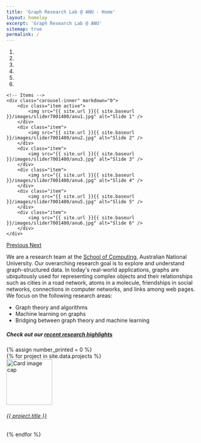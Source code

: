 ```yaml
---
title: 'Graph Research Lab @ ANU - Home'
layout: homelay
excerpt: 'Graph Research Lab @ ANU'
sitemap: true
permalink: /
---
```


<div markdown="0" id="carousel" class="carousel slide" data-ride="carousel" data-interval="4000" data-pause="hover">
    <!-- Menu -->
    <ol class="carousel-indicators">
        <li data-target="#carousel" data-slide-to="0" class="active"></li>
        <li data-target="#carousel" data-slide-to="1"></li>
        <li data-target="#carousel" data-slide-to="2"></li>
        <li data-target="#carousel" data-slide-to="3"></li>
        <li data-target="#carousel" data-slide-to="4"></li>
        <li data-target="#carousel" data-slide-to="5"></li>
    </ol>

    <!-- Items -->
    <div class="carousel-inner" markdown="0">
        <div class="item active">
            <img src="{{ site.url }}{{ site.baseurl }}/images/slider7001400/anu1.jpg" alt="Slide 1" />
        </div>
        <div class="item">
            <img src="{{ site.url }}{{ site.baseurl }}/images/slider7001400/anu2.jpg" alt="Slide 2" />
        </div>
        <div class="item">
            <img src="{{ site.url }}{{ site.baseurl }}/images/slider7001400/anu3.jpg" alt="Slide 3" />
        </div>
        <div class="item">
            <img src="{{ site.url }}{{ site.baseurl }}/images/slider7001400/anu4.jpg" alt="Slide 4" />
        </div>
        <div class="item">
            <img src="{{ site.url }}{{ site.baseurl }}/images/slider7001400/anu5.jpg" alt="Slide 5" />
        </div>
        <div class="item">
            <img src="{{ site.url }}{{ site.baseurl }}/images/slider7001400/anu6.jpg" alt="Slide 6" />
        </div>
    </div>

  <a class="left carousel-control" href="#carousel" role="button" data-slide="prev">
    <span class="glyphicon glyphicon-chevron-left" aria-hidden="true"></span>
    <span class="sr-only">Previous</span>
  </a>
  <a class="right carousel-control" href="#carousel" role="button" data-slide="next">
    <span class="glyphicon glyphicon-chevron-right" aria-hidden="true"></span>
    <span class="sr-only">Next</span>
  </a>
</div>

We are a research team at the [School of Computing](https://cs.anu.edu.au/), Australian National University. Our overarching research goal is to explore and understand graph-structured data. In today's real-world applications, graphs are ubiquitously used for representing complex objects and their relationships such as cities in a road network, atoms in a molecule, friendships in social networks, connections in computer networks, and links among web pages. We focus on the following research areas:

- Graph theory and algorithms
- Machine learning on graphs
- Bridging between graph theory and machine learning

<h5>
  Check out our <a href="{{ site.url }}{{ site.baseurl }}/publications">recent research highlights</a>
</h5>

<div id="html" markdown="0">
  {% assign number_printed = 0 %}
  <div class="row topic-row">
      {% for project in site.data.projects %}
      <div class="col-md-3 col-xs-5 topic-card">
        <a class="card" style="width: 18rem;" href="{{ site.url }}{{ site.baseurl }}/{{ project.page }}">
          <img class="card-img-top" src="{{ site.url }}{{ site.baseurl }}/images/propic/{{ project.image }}" alt="Card image cap" height="120" width="auto">
          <div class="card-body">
            <h6 class="card-title">{{ project.title }}</h6>
          </div>
        </a>
      </div>
     {% endfor %}
  </div>

</div>

<div class="col-sm-6 clearfix">
 <div class="box">
   <protit>  </protit>
 </div>
</div>
